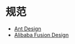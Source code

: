# 规范

- [Ant Design](https://ant.design/index-cn)
- [Alibaba Fusion Design](https://fusion.design/)
